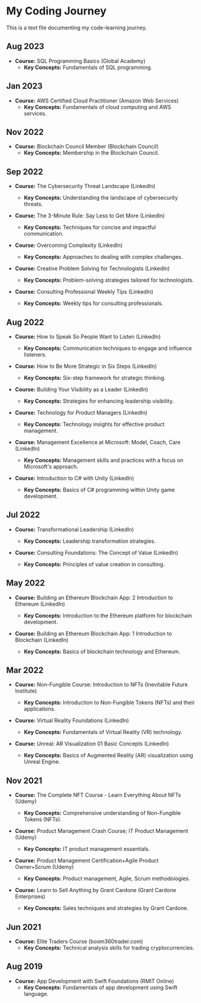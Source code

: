 # My Coding Journey
This is a text file documenting my code-learning journey.

## Aug 2023
- **Course:** SQL Programming Basics (Global Academy)
  - **Key Concepts:** Fundamentals of SQL programming.

## Jan 2023
- **Course:** AWS Certified Cloud Practitioner (Amazon Web Services)
  - **Key Concepts:** Fundamentals of cloud computing and AWS services.

## Nov 2022
- **Course:** Blockchain Council Member (Blockchain Council)
  - **Key Concepts:** Membership in the Blockchain Council.

## Sep 2022
- **Course:** The Cybersecurity Threat Landscape (LinkedIn)
  - **Key Concepts:** Understanding the landscape of cybersecurity threats.

- **Course:** The 3-Minute Rule: Say Less to Get More (LinkedIn)
  - **Key Concepts:** Techniques for concise and impactful communication.

- **Course:** Overcoming Complexity (LinkedIn)
  - **Key Concepts:** Approaches to dealing with complex challenges.

- **Course:** Creative Problem Solving for Technologists (LinkedIn)
  - **Key Concepts:** Problem-solving strategies tailored for technologists.

- **Course:** Consulting Professional Weekly Tips (LinkedIn)
  - **Key Concepts:** Weekly tips for consulting professionals.

## Aug 2022
- **Course:** How to Speak So People Want to Listen (LinkedIn)
  - **Key Concepts:** Communication techniques to engage and influence listeners.

- **Course:** How to Be More Strategic in Six Steps (LinkedIn)
  - **Key Concepts:** Six-step framework for strategic thinking.

- **Course:** Building Your Visibility as a Leader (LinkedIn)
  - **Key Concepts:** Strategies for enhancing leadership visibility.

- **Course:** Technology for Product Managers (LinkedIn)
  - **Key Concepts:** Technology insights for effective product management.

- **Course:** Management Excellence at Microsoft: Model, Coach, Care (LinkedIn)
  - **Key Concepts:** Management skills and practices with a focus on Microsoft's approach.

- **Course:** Introduction to C# with Unity (LinkedIn)
  - **Key Concepts:** Basics of C# programming within Unity game development.

## Jul 2022
- **Course:** Transformational Leadership (LinkedIn)
  - **Key Concepts:** Leadership transformation strategies.

- **Course:** Consulting Foundations: The Concept of Value (LinkedIn)
  - **Key Concepts:** Principles of value creation in consulting.

## May 2022
- **Course:** Building an Ethereum Blockchain App: 2 Introduction to Ethereum (LinkedIn)
  - **Key Concepts:** Introduction to the Ethereum platform for blockchain development.

- **Course:** Building an Ethereum Blockchain App: 1 Introduction to Blockchain (LinkedIn)
  - **Key Concepts:** Basics of blockchain technology and Ethereum.

## Mar 2022
- **Course:** Non-Fungible Course: Introduction to NFTs (Inevitable Future Institute)
  - **Key Concepts:** Introduction to Non-Fungible Tokens (NFTs) and their applications.

- **Course:** Virtual Reality Foundations (LinkedIn)
  - **Key Concepts:** Fundamentals of Virtual Reality (VR) technology.

- **Course:** Unreal: AR Visualization 01 Basic Concepts (LinkedIn)
  - **Key Concepts:** Basics of Augmented Reality (AR) visualization using Unreal Engine.

## Nov 2021
- **Course:** The Complete NFT Course - Learn Everything About NFTs (Udemy)
  - **Key Concepts:** Comprehensive understanding of Non-Fungible Tokens (NFTs).

- **Course:** Product Management Crash Course; IT Product Management (Udemy)
  - **Key Concepts:** IT product management essentials.

- **Course:** Product Management Certification+Agile Product Owner+Scrum (Udemy)
  - **Key Concepts:** Product management, Agile, Scrum methodologies.

- **Course:** Learn to Sell Anything by Grant Cardone (Grant Cardone Enterprises)
  - **Key Concepts:** Sales techniques and strategies by Grant Cardone.

## Jun 2021
- **Course:** Elite Traders Course (boom360trader.com)
  - **Key Concepts:** Technical analysis skills for trading cryptocurrencies.

## Aug 2019
- **Course:** App Development with Swift Foundations (RMIT Online)
  - **Key Concepts:** Fundamentals of app development using Swift language.
